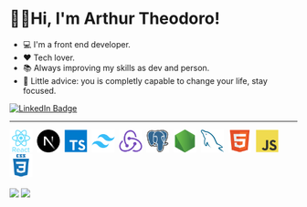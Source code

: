  
# 🐱‍👤Hi, I'm Arthur Theodoro! 

- 💻 I'm a front end developer.<br>
- ❤ Tech lover.<br>
- 📚 Always improving my skills as dev and person.<br>
- 📌 Little advice: you is completly capable to change your life, stay focused.<br>
<div id="badges">
  <a href = "https://www.linkedin.com/in/arthur-theodoro-752616182/" target="_blank">
    <img src="https://img.shields.io/badge/LinkedIn-blue?style=for-the-badge&logo=linkedin&logoColor=white" alt="LinkedIn Badge"/>
  </a>
</div>

---

<div>
  <img src="https://github.com/devicons/devicon/blob/master/icons/react/react-original-wordmark.svg" title="React" alt="React" width="40" height="40"/>&nbsp; 
  <img src="https://github.com/devicons/devicon/blob/master/icons/nextjs/nextjs-original.svg" title="CSS3" alt="CSS" width="40" height="40"/>&nbsp;
 <img src="https://github.com/devicons/devicon/blob/master/icons/typescript/typescript-original.svg" title="CSS3" alt="CSS" width="40" height="40"/>&nbsp;
 <img src="https://github.com/devicons/devicon/blob/master/icons/tailwindcss/tailwindcss-original.svg" title="CSS3" alt="CSS" width="40" height="40"/>&nbsp;
 <img src="https://github.com/devicons/devicon/blob/master/icons/redux/redux-original.svg" title="CSS3" alt="CSS" width="40" height="40"/>&nbsp;
 <img src="https://github.com/devicons/devicon/blob/master/icons/postgresql/postgresql-original.svg" title="CSS3" alt="CSS" width="40" height="40"/>&nbsp;
 <img src="https://github.com/devicons/devicon/blob/master/icons/nodejs/nodejs-original.svg" title="CSS3" alt="CSS" width="40" height="40"/>&nbsp;
 <img src="https://github.com/devicons/devicon/blob/master/icons/mysql/mysql-original.svg" title="CSS3" alt="CSS" width="40" height="40"/>&nbsp;
  <img src="https://github.com/devicons/devicon/blob/master/icons/html5/html5-original.svg" title="HTML5" alt="HTML" width="40" height="40"/>&nbsp;
  <img src="https://github.com/devicons/devicon/blob/master/icons/javascript/javascript-original.svg" title="JavaScript" alt="JavaScript" width="40" height="40"/>&nbsp;
  <img src="https://github.com/devicons/devicon/blob/master/icons/css3/css3-plain-wordmark.svg" title="CSS3" alt="CSS" width="40" height="40"/>&nbsp;
  
  
</div>
<br>
 <div align = "left">
<img height = "150em" src="https://github-readme-stats.vercel.app/api/top-langs/?username=ArthurThz&show_icons=true&theme=github_dark&count_private=true"/>
  
<img height = "150em" src="https://github-readme-stats.vercel.app/api?username=ArthurThz&show_icons=true&show_icons=true&theme=github_dark&count_private=true" />
  
</div>
